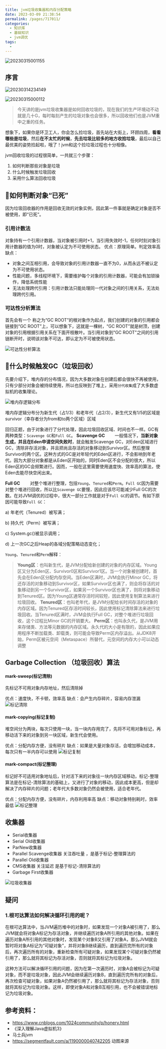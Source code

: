 ```yaml
---
title: jvm垃圾收集器和内存分配策略
date: 2023-03-09 21:38:54
permalink: /pages/717011/
categories:
  - 知识库
  - 基础知识
  - jvm调优
tags:
  - 
---
```





![20230315001155](https://img.ggball.top/picGo/20230315001155.png)
## 序言

![20230314234149](https://img.ggball.top/picGo/20230314234149.png)


![20230315000112](https://img.ggball.top/picGo/20230315000112.png)

>今天讲的是jvm垃圾收集器是如何回收垃圾的，现在我们的生产环境动不动就是几十G，每时每刻产生的垃圾对象也会很多，所以回收他们也是JVM重中之重的任务。

想象下，如果你是环卫工人，你会怎么捡垃圾，首先站在大街上，环顾四周，**看看哪些是垃圾**，然后**在不太忙的时候**，**先去垃圾比较多的地方收拾垃圾**，最后以自己最优美的姿势捡起啦，哦了！jvm和这个捡垃圾过程也十分相像。

jvm回收垃圾的过程很简单，一共就三个步骤：
1. 如何判断那些对象是垃圾
2. 什么时候触发垃圾回收
3. 采用什么算法回收垃圾




## 💠如何判断对象“已死”
因为垃圾回收器的作用是回收无效的对象实例，因此第一件事就是确定对象是否不被使用，即“已死”。

### 引用计数法
对象持有一个引用计数器，当对象被引用时+1，当引用失效时-1，任何时刻对象引用计数器的值为0时，对象被认定为不可使用状态。
优点：原理简单。判定效率高
缺点：
- 对象之间互相引用，会导致对象的引用计数器一直不为0，从而永远不被认定为不可使用状态。
- 性能问题，多线程环境下，需要维护每个对象的引用计数器，可能会有加锁操作，降低系统性能
- 无法处理跨代引用：引用计数法只能处理同一代对象之间的引用关系，无法处理跨代引用。

### 可达性分析算法
首先会有一个 称之为“GC ROOT”的根对象作为起点，我们创建的对象的引用都会链接到“GC ROOT”上，可以想象下，这就是一棵树，“GC ROOT”就是树顶，创建对象的引用根据引用关系在下面开枝散叶。当引用对象到“GC ROOT"之间的引用链断开时，说明该对象不可达，即认定为不可被使用状态。

![可达性分析算法](https://img.ggball.top/picGo/20230313215554.png)


## 🥡什么时候触发GC（垃圾回收）

先要介绍下，堆内存的分布情况，因为大多数对象在创建后都会很快不再被使用，只有少部分对象会被持续使用，所以也反映到了堆上，采用`分代收集`成了大多数虚拟机的收集理论。

![堆内存逻辑分布](https://img.ggball.top/picGo/20230313234128.png)

堆内存逻辑分布分为新生代（占1/3）和老年代（占2/3），新生代又有1/5的区域是survivor（幸存者分为from和to两个区域）区域

回归正题，由于对象进行了分代处理，因此垃圾回收区域、时间也不一样。GC有两种类型：`Scavenge GC`和`Full GC`。
**Scavenge GC**
  一般情况下，**当新对象生成，并且在Eden申请空间失败时**，就会触发Scavenge GC，对Eden区域进行GC，清除非存活对象，并且把尚且存活的对象移动到Survivor区。然后整理Survivor的两个区。这种方式的GC是对年轻代的Eden区进行，不会影响到年老代。因为大部分对象都是从Eden区开始的，同时Eden区不会分配的很大，所以Eden区的GC会频繁进行。因而，一般在这里需要使用速度快、效率高的算法，使Eden去能尽快空闲出来。

**Full GC**
  对整个堆进行整理，包括`Young`、`Tenured`和`Perm`。`Full GC`因为需要对整个堆进行回收，所以比`Scavenge GC`要慢，因此应该尽可能减少Full GC的次数。在对JVM调优的过程中，很大一部分工作就是对于`Full GC`的调节。有如下原因可能导致`Full GC`：

a) 年老代（Tenured）被写满；

b) 持久代（Perm）被写满；

c) System.gc()被显示调用；

d) 上一次GC之后Heap的各域分配策略动态变化；

`Young`、`Tenured`和`Perm`解释：
> **Young区**：也叫新生代，是JVM分配给新创建的对象的内存区域。Young区又分为Eden区、Survivor0区和Survivor1区。当一个对象被创建时，首先会在Eden区分配内存空间。当Eden区满时，JVM会执行Minor GC，将还存活的对象移动到Survivor区，如果Survivor区也满了，则会将存活的对象移动到另一个Survivor区，如果另一个Survivor区也满了，则将对象移动到Tenured区。因为Young区通常存活时间较短，因此使用复制算法来进行垃圾回收。
**Tenured区**：也叫老年代，是JVM分配给长时间存活的对象的内存区域。因为Tenured区存活时间较长，因此使用标记清除算法来进行垃圾回收。当Tenured区满时，JVM会执行Full GC，对整个堆进行垃圾回收，这个过程比Minor GC的开销要大。
**Perm区**：也叫永久代，是JVM用来存储类、方法等元数据的内存区域。永久代的大小是有限的，因此如果应用程序不断加载类、卸载类，则可能会导致Perm区内存溢出。从JDK8开始，Perm区被元空间（Metaspace）所替代，元空间的内存大小可以动态调整


## Garbage Collection （垃圾回收）算法
#### mark-sweep(标记清除) 
先标记不可用对象内存地址，然后清除掉

优点：速度快，不卡顿，效率高
缺点：会产生内存碎片，容易内存泄漏
![标记清除](https://img.ggball.top/picGo/3251302625-0ed25f77aa3994f0.gif)

#### mark-copying(标记复制) 
堆空间分为两块，每次只使用一块，当一块内存用完了，先将不可用对象标记，再移动活下来的对象到另一块区域，新生代会使用。

优点：分配内存方便，没有碎片
缺点：如果是大量对象存活，会增加移动成本，每次只有一半内存可以使用
![标记复制](https://img.ggball.top/picGo/21676771-cc4e56bc791a989e.gif)

#### mark-compact(标记整理)

 标记好不可适用对象地址后，针对活下来的对象往一块内存区域移动，标记-整理算法是在标记-清除算法的基础上，又进行了对象的移动，因此成本更高，但是却解决了内存碎片的问题；老年代大多数对象仍然会被使用，适合老年代。

优点：分配内存方便，没有碎片，内存利用率高
缺点：移动对象特别耗时，效率最低
![标记整理](https://img.ggball.top/picGo/3432439067-4133fb4a38bae6e0.gif)

## 收集器
- Serial收集器
- Serial Old收集器
- ParNew收集器
- Parallel Scavenge收集器 关注吞吐量 ，是基于标记-整理算法的
- Parallel Old收集器
- CMS收集器 关注延迟 是基于标记-清除算法的
- Garbage First收集器


![垃圾收集器](https://img.ggball.top/picGo/20230618161540.png)




## 疑问
### 1.根可达算法如何解决循环引用的呢？

在根可达算法中，当JVM遍历堆中的对象时，如果发现一个对象A被引用了，那么JVM就会将对象A标记为存活对象，并继续遍历对象A所引用的其他对象。如果在遍历对象A所引用的其他对象时，发现某个对象B又引用了对象A，那么JVM就会暂时将对象A标记为“可疑对象”，并将对象B继续遍历，直到遍历完所有的对象后，再次遍历所有的对象，重新检查所有可疑对象，如果发现某个可疑对象仍然被引用了，那么就将其标记为存活对象，否则就将其标记为垃圾对象。

这种方法可以解决循环引用的问题，因为在第一次遍历时，对象A会被标记为可疑对象，而不是垃圾对象，因此JVM会继续遍历对象B，直到遍历完所有的对象后，再次检查可疑对象，如果对象A仍然被引用了，那么就将其标记为存活对象，否则就将其标记为垃圾对象。这样，即使对象A和对象B互相引用，也不会被错误地标记为垃圾对象。

## 参考资料：
- https://www.cnblogs.com/1024community/p/honery.html
- 《深入理解Java虚拟机3》
- 马士兵jvm
- https://segmentfault.com/a/1190000040742205 动图来源